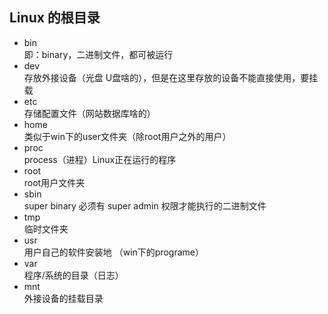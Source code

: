 ## Linux 的根目录
* bin <br>即：binary，二进制文件，都可被运行
* dev <br>存放外接设备（光盘 U盘啥的），但是在这里存放的设备不能直接使用，要挂载
* etc <br>存储配置文件（网站数据库啥的）
* home <br>类似于win下的user文件夹（除root用户之外的用户）
* proc <br>process（进程）Linux正在运行的程序
* root <br>root用户文件夹
* sbin <br>super binary 必须有 super admin 权限才能执行的二进制文件
* tmp <br>临时文件夹
* usr <br>用户自己的软件安装地 （win下的programe）
* var <br>程序/系统的目录（日志）
* mnt <br>外接设备的挂载目录